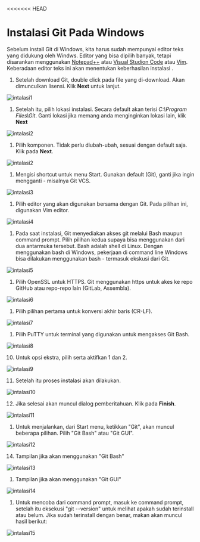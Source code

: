 <<<<<<< HEAD
# Instalasi Git Pada Windows

Sebelum install Git di Windows, kita harus sudah mempunyai editor teks yang didukung oleh Windws. Editor yang bisa dipilih banyak, tetapi disarankan menggunakan [Notepad++](https://notepad-plus-plus.org/) atau [Visual Studion Code](https://code.visualstudio.com/) atau [Vim](https://www.vim.org/). Keberadaan editor teks ini akan menentukan keberhasilan instalasi .

1. Setelah download Git, double click pada file yang di-download. Akan dimunculkan lisensi. Klik **Next** untuk lanjut.

![intalasi1](images/02.&#32;proses&#32;instalasi.jpg)

1. Setelah itu, pilih lokasi instalasi. Secara default akan terisi *C:\Program Files\Git*. Ganti lokasi jika memang anda menginginkan lokasi lain, klik **Next**

![intalasi2](images/03.proses&#32;instalasi.jpg)

1. Pilih komponen. Tidak perlu diubah-ubah, sesuai dengan default saja. Klik pada **Next**.

![intalasi2](images/05.proses&#32;instalasi.jpg)

1. Mengisi shortcut untuk menu Start. Gunakan default (Git), ganti jika ingin mengganti - misalnya Git VCS.

![intalasi3](images/06.proses&#32;instalasi.jpg)

1. Pilih editor yang akan digunakan bersama dengan Git. Pada pilihan ini, digunakan Vim editor.

![intalasi4](images/07.proses&#32;instalasi.jpg)

1. Pada saat instalasi, Git menyediakan akses git melalui Bash maupun command prompt. Pilih pilihan kedua supaya bisa menggunakan dari dua antarmuka tersebut. Bash adalah shell di Linux. Dengan menggunakan bash di Windows, pekerjaan di command line Windows bisa dilakukan menggunakan bash - termasuk ekskusi dari Git.

![intalasi5](images/08.proses&#32;instalasi.jpg)

1. Pilih OpenSSL untuk HTTPS. Git menggunakan https untuk akes ke repo GitHub atau repo-repo lain (GitLab, Assembla).

![intalasi6](images/09.proses&#32;instalasi.jpg)

1. Pilih pilihan pertama untuk konversi akhir baris (CR-LF).

![intalasi7](images/10.proses&#32;instalasi.jpg)

1. Pilih PuTTY untuk terminal yang digunakan untuk mengakses Git Bash.

![intalasi8](images/11.proses&#32;instalasi.jpg)

10. Untuk opsi ekstra, pilih serta aktifkan 1 dan 2.

![intalasi9](images/12.proses&#32;instalasi.jpg)

11. Setelah itu proses instalasi akan dilakukan.

![intalasi10](images/13.proses&#32;instalasi.jpg)

12. Jika selesai akan muncul dialog pemberitahuan. Klik pada **Finish**.

![intalasi11](images/14.proses&#32;instalasi.jpg)

1.  Untuk menjalankan, dari Start menu, ketikkan "Git", akan muncul beberapa pilihan. Pilih "Git Bash" atau "Git GUI".
 
![intalasi12](images/15.hasil&#32;instal.jpg)

14. Tampilan jika akan menggunakan "Git Bash"

![intalasi13](images/17.git&#32;cmd.jpg)

1.  Tampilan jika akan menggunakan "Git GUI"

![intalasi14](images/19.git&#32;gui.jpg)

1.  Untuk mencoba dari command prompt, masuk ke command prompt, setelah itu eksekusi "git --version" untuk melihat apakah sudah terinstall atau belum. Jika sudah terinstall dengan benar, makan akan muncul hasil berikut:

![intalasi15](images/18.git&#32;cmd.jpg)

